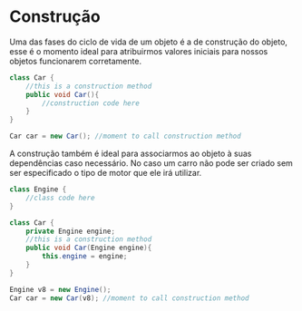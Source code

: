 # Construção

Uma das fases do ciclo de vida de um objeto é a de construção do objeto, esse é o momento ideal para atribuirmos valores iniciais para nossos objetos funcionarem corretamente.

```java
class Car {
    //this is a construction method
    public void Car(){
        //construction code here
    }
}

Car car = new Car(); //moment to call construction method
```

A construção também é ideal para associarmos ao objeto à suas dependências caso necessário. No caso um carro não pode ser criado sem ser especificado o tipo de motor que ele irá utilizar.

```java
class Engine {
    //class code here
}

class Car {
    private Engine engine;
    //this is a construction method
    public void Car(Engine engine){
        this.engine = engine;
    }
}

Engine v8 = new Engine();
Car car = new Car(v8); //moment to call construction method
```
